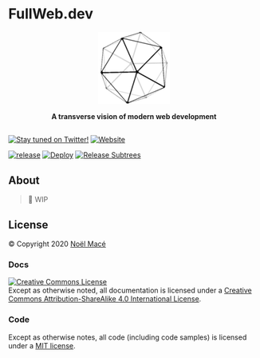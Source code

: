 # FullWeb.dev

<p align="center">
<img src="docs/.vuepress/public/favicon/android-icon-144x144.png" alt="logo"></img>
</p>

<p align="center"><b>A transverse vision of modern web development</b></p>

##

[![Stay tuned on Twitter!](https://img.shields.io/twitter/follow/noel_mace?style=social&label=stay%20tuned%21)](https://twitter.com/intent/follow?screen_name=noel_mace)
[![Website](https://img.shields.io/website?up_message=fullweb.dev&url=https%3A%2F%2Ffullweb.dev)](https://fullweb.dev)

[![release](https://img.shields.io/github/v/tag/fullwebdev/fullwebdev?sort=semver&include_prereleases&label=release)](https://github.com/fullwebdev/fullwebdev/blob/master/CHANGELOG.md)
[![Deploy](https://github.com/fullwebdev/fullwebdev/workflows/Deploy/badge.svg)](https://github.com/fullwebdev/fullwebdev/actions?query=workflow%3ADeploy)
[![Release Subtrees](https://github.com/fullwebdev/fullwebdev/workflows/Release%20Subtrees/badge.svg)](https://github.com/fullwebdev/fullwebdev/actions?query=workflow%3A%22Release+Subtrees%22)

## About

> :construction: WIP

## License

© Copyright 2020 [Noël Macé](mailto:contact@noelmace.com)

### Docs

<a rel="license" href="http://creativecommons.org/licenses/by-sa/4.0/"><img alt="Creative Commons License" style="border-width:0" src="https://i.creativecommons.org/l/by-sa/4.0/88x31.png" /></a><br />Except as otherwise noted, all documentation is licensed under a <a rel="license" href="http://creativecommons.org/licenses/by-sa/4.0/">Creative Commons Attribution-ShareAlike 4.0 International License</a>.

### Code

Except as otherwise notes, all code (including code samples) is licensed under a [MIT license](./LICENSE).
